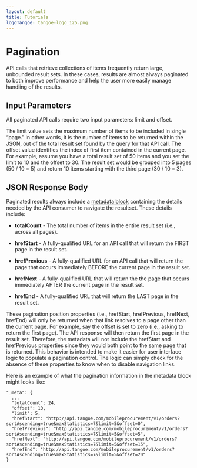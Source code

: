```yaml
---
layout: default
title: Tutorials
logoTangoe: tangoe-logo_125.png
---
```


# Pagination

API calls that retrieve collections of items frequently return large, unbounded result sets. In these cases, results are almost always paginated to both improve performance and help the user more easily manage handling of the results.

## Input Parameters

All paginated API calls require two input parameters: limit and offset. 

The limit value sets the maximum number of items to be included in single “page.” In other words, it is the number of items to be returned within the JSON, out of the total result set found by the query for that API call. The offset value identifies the index of first item contained in the current page. For example, assume you have a total result set of 50 items and you set the limit to 10 and the offset to 30. The result set would be grouped into 5 pages (50 / 10 = 5) and return 10 items starting with the third page (30 / 10 = 3).

## JSON Response Body

Paginated results always include a [metadata block](/concepts/pagination/) containing the details needed by the API consumer to navigate the resultset. These details include: 

* **totalCount** - The total number of items in the entire result set (i.e., across all pages).

* **hrefStart** - A fully-qualified URL for an API call that will return the FIRST page in the result set.

* **hrefPrevious** - A fully-qualified URL for an API call that will return the page that occurs immediately BEFORE the current page in the result set.

* **hrefNext** - A fully-qualified URL that will return the the page that occurs immediately AFTER the current page in the result set.

* **hrefEnd** - A fully-qualified URL that will return the LAST page in the result set.

These pagination position properties (i.e., hrefStart, hrefPrevious, hrefNext, hrefEnd) will only be returned when that link resolves to a page other than the current page. For example, say the offset is set to zero (i.e., asking to return the first page). The API response will then return the first page in the result set. Therefore, the metadata will not include the hrefStart and hrefPrevious properties since they would both point to the same page that is returned. This behavior is intended to make it easier for user interface logic to populate a pagination control. The logic can simply check for the absence of these properties to know when to disable navigation links.

Here is an example of what the pagination information in the metadata block might looks like:

```
"_meta": {
  ...
  "totalCount": 24,
  "offset": 10,
  "limit": 5,
  "hrefStart": "http://api.tangoe.com/mobileprocurement/v1/orders?sortAscending=true&maxStatistics=7&limit=5&offset=0",
  "hrefPrevious": "http://api.tangoe.com/mobileprocurement/v1/orders?sortAscending=true&maxStatistics=7&limit=5&offset=5",
  "hrefNext": "http://api.tangoe.com/mobileprocurement/v1/orders?sortAscending=true&maxStatistics=7&limit=5&offset=15",
  "hrefEnd": "http://api.tangoe.com/mobileprocurement/v1/orders?sortAscending=true&maxStatistics=7&limit=5&offset=20"
}
```
